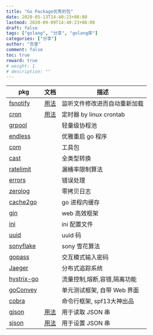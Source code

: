 ```yaml
---
title: "Go Package优秀的包"
date: 2020-05-13T14:40:23+08:00
lastmod: 2020-09-09T14:40:23+08:00
draft: false
tags: ["golang", "分享", "golang库"]
categories: ["分享"]
author: "百里"
comment: false
toc: true
reward: true
# weight: 1
# description: ""
---
```


| pkg | 文档 | 描述 |
| -------| ------ |------ |
| [fsnotify](https://github.com/fsnotify/fsnotify) | [用法](https://segmentfault.com/a/1190000021632889) | 监听文件修改进而自动重新加载|
| [cron](https://github.com/robfig/cron) | [用法](https://godoc.org/github.com/robfig/cron) | 定时器 by linux crontab|
| [grpool](https://github.com/ivpusic/grpool) |  | 轻量级协程池 |
|[endless](https://github.com/fvbock/endless)||优雅重启 go 程序|
|[com](https://github.com/unknwon/com)||工具包|
|[cast](https://github.com/spf13/cast)||全类型转换|
|[ratelimit](https://github.com/uber-go/ratelimit)||漏桶率限制算法|
|[errors](https://github.com/pkg/errors)||错误处理|
|[zerolog](https://github.com/rs/zerolog)||零拷贝日志|
|[cache2go](https://github.com/muesli/cache2go)||go 进程内缓存|
|[gin](https://github.com/gin-gonic/gin)||web 高效框架|
|[ini](https://github.com/go-ini/ini)||ini 配置文件|
|[uuid](http://github.com/satori/go.uuid)||uuid 码|
|[sonyflake](https://github.com/sony/sonyflake)||sony 雪花算法|
|[gopass](https://github.com/howeyc/gopass)||交互模式输入密码|
|[Jaeger](https://github.com/jaegertracing/jaeger)||分布式追踪系统|
|[hystrix-go](https://github.com/afex/hystrix-go)||流量控制,熔断,容错,隔离功能|
|[goConvey](https://github.com/smartystreets/goconvey)||单元测试框架, 自带 Web 界面|
|[cobra](https://github.com/spf13/cobra)||命令行框架, spf13大神出品|
|[gjson](github.com/tidwall/gjson)|[用法](https://darjun.github.io/2020/03/22/godailylib/gjson/)|用于读取 JSON 串|
|[sjson](github.com/tidwall/sjson)|[用法](https://darjun.github.io/2020/03/24/godailylib/sjson/)|用于设置 JSON 串|

